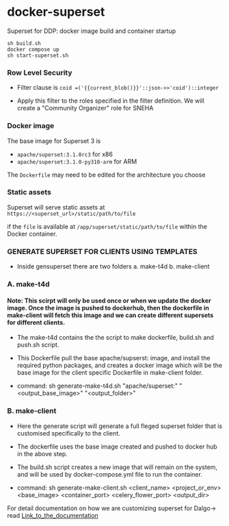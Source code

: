 # docker-superset
Superset for DDP: docker image build and container startup

```
sh build.sh
docker compose up
sh start-superset.sh
```

### Row Level Security
- Filter clause is
    `coid =('{{current_blob()}}'::json->>'coid')::integer`

- Apply this filter to the roles specified in the filter definition. We will create a "Community Organizer" role for SNEHA

### Docker image
The base image for Superset 3 is 
- `apache/superset:3.1.0rc3` for x86
- `apache/superset:3.1.0-py310-arm` for ARM

The `Dockerfile` may need to be edited for the architecture you choose

### Static assets
Superset will serve static assets at `https://<superset_url>/static/path/to/file`

if the `file` is available at `/app/superset/static/path/to/file` within the Docker container.

### GENERATE SUPERSET FOR CLIENTS USING TEMPLATES
- Inside gensuperset there are two folders
   a. make-t4d
   b. make-client

 ### A. make-t4d 
 #### Note: This scirpt will only be used once or when we update the docker image. Once the image is pushed to dockerhub, then the dockerfile in make-client will fetch this image and we can create different supersets for different clients. 
- The make-t4d contains the the script to make dockerfile, build.sh and push.sh script.
- This Dockerfile pull the base apache/supserst:<version> image, and install the required python packages, and creates a docker image which will be the base image for the client specific Dockerfile in make-client folder.
  
-  command: sh generate-make-t4d.sh "apache/superset:<version><architecture>" "<output_base_image>" "<output_folder>"

###  B. make-client
- Here the generate script will generate a full fleged superset folder that is customised specifically to the client.
- The dockerfile uses the base image created and pushed to docker hub in the above step.
- The build.sh script creates a new image that will remain on the system, and will be used by docker-compose.yml file to run the container.

- command:  sh generate-make-client.sh <client_name> <project_or_env> <base_image> <container_port> <celery_flower_port> <output_dir>

For detail documentation on how we are customizing superset for Dalgo-> read 
[Link_to_the_documentation](https://docs.google.com/document/d/1l24tphe8iv1dQkIZ4s4xQIQu1vCB33YLCrjwSvWj5wA/edit?usp=sharing)
